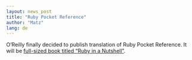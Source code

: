 ```yaml
---
layout: news_post
title: "Ruby Pocket Reference"
author: "Matz"
lang: de
---
```


O’Reilly finally decided to publish translation of Ruby Pocket
Reference. It will be [full-sized book titled “Ruby in a Nutshell”][1].



[1]: http://www.ora.com/catalog/ruby
